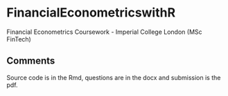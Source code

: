 # FinancialEconometricswithR
Financial Econometrics Coursework - Imperial College London (MSc FinTech)

## Comments
Source code is in the Rmd, questions are in the docx and submission is the pdf.